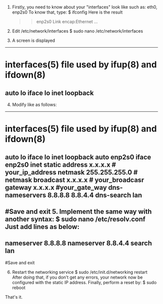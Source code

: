 1. Firstly, you need to know about your "interfaces" look like such as: eth0, enp2s0
   To know that, type: $ ifconfig
   Here is the result
   >> enp2s0    Link encap:Ethernet
      ...

2. Edit /etc/network/interfaces
             $ sudo nano /etc/network/interfaces
3. A screen is displayed
--------------------------------------------------------------
# interfaces(5) file used by ifup(8) and ifdown(8)
auto lo
iface lo inet loopback
--------------------------------------------------------------
4. Modify like as follows:
--------------------------------------------------------------
# interfaces(5) file used by ifup(8) and ifdown(8)
auto lo
iface lo inet loopback
auto enp2s0
iface enp2s0 inet static
        address x.x.x.x # your_ip_address
        netmask 255.255.255.0 # netmask
        broadcast x.x.x.x # your_broadcasr
        gateway x.x.x.x #your_gate_way
        dns-nameservers 8.8.8.8 8.8.4.4 
        dns-search lan
-------------------------------------------------------------
#Save and exit
5. Implement the same way with another syntax:
$  sudo nano /etc/resolv.conf
Just add lines as below:
------------------------------------------------------------
nameserver 8.8.8.8
nameserver 8.8.4.4
search lan
------------------------------------------------------------
#Save and exit

6. Restart the networking service 
$ sudo /etc/init.d/networking restart
After doing that, if you don't get any errors, your network now be configured with the static IP address.
Finally, perform a reset by:
$ sudo reboot

That's it. 
